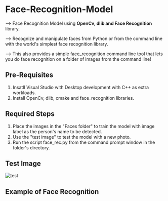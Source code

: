 # Face-Recognition-Model

--> Face Recognition Model using **OpenCv, dlib and Face Recognition** library. 

--> Recognize and manipulate faces from Python or from the command line with the world's simplest face recognition library.

--> This also provides a simple face_recognition command line tool that lets you do face recognition on a folder of images from the command line!

## Pre-Requisites 

1) Insatll Visual Studio with Desktop development with C++ as extra workloads.
2) Install OpenCv, dlib, cmake and face_recognition libraries.


## Required Steps
1) Place the images in the "Faces folder" to train the model with image label as the person's name to be detected. 
2) Use the "test image" to test the model with a new photo.
3) Run the script face_rec.py from the command prompt window in the folder's directory. 

## Test Image
![test](https://user-images.githubusercontent.com/49313619/86589739-d90c5b80-bfab-11ea-90e8-eb50e1dc807c.jpg)


## Example of Face Recognition 
